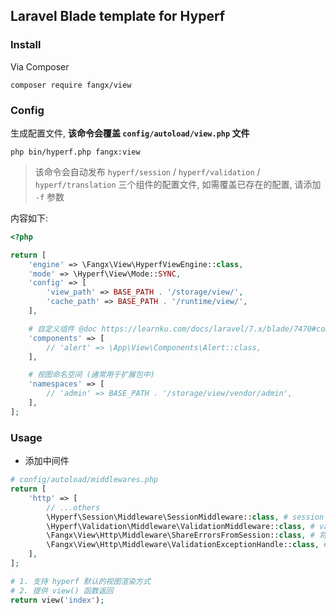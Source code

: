 ## Laravel Blade template for Hyperf

### Install

Via Composer

```
composer require fangx/view
```

### Config

生成配置文件, **该命令会覆盖 `config/autoload/view.php` 文件**

```
php bin/hyperf.php fangx:view
```

> 该命令会自动发布 `hyperf/session` / `hyperf/validation` / `hyperf/translation` 三个组件的配置文件, 
> 如需覆盖已存在的配置, 请添加 `-f` 参数

内容如下:

```php
<?php

return [
    'engine' => \Fangx\View\HyperfViewEngine::class,
    'mode' => \Hyperf\View\Mode::SYNC,
    'config' => [
        'view_path' => BASE_PATH . '/storage/view/',
        'cache_path' => BASE_PATH . '/runtime/view/',
    ],

    # 自定义组件 @doc https://learnku.com/docs/laravel/7.x/blade/7470#components
    'components' => [
        // 'alert' => \App\View\Components\Alert::class,
    ],

    # 视图命名空间 (通常用于扩展包中)
    'namespaces' => [
        // 'admin' => BASE_PATH . '/storage/view/vendor/admin',
    ],
];

```

### Usage

- 添加中间件

```php
# config/autoload/middlewares.php
return [
    'http' => [
        // ...others
        \Hyperf\Session\Middleware\SessionMiddleware::class, # session
        \Hyperf\Validation\Middleware\ValidationMiddleware::class, # validation
        \Fangx\View\Http\Middleware\ShareErrorsFromSession::class, # 将 session 中的 errors 共享给视图
        \Fangx\View\Http\Middleware\ValidationExceptionHandle::class, # 自动捕捉 validation 中的异常加入到 session 中
    ],
];
```

```php
# 1. 支持 hyperf 默认的视图渲染方式
# 2. 提供 view() 函数返回
return view('index');
```